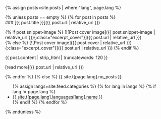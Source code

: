 
{% assign posts=site.posts | where:"lang", page.lang %}

<div class="row">
{% unless posts == empty %}
{% for post in posts %}
<div class="excerpt_post">
### [{{ post.title }}]({{ post.url | relative_url }})

{% if post.snippet-image %}
  [![Post cover image]({{ post.snippet-image | relative_url }}){:class="excerpt_cover"}]({{ post.url | relative_url }})  
{% else %}
  [![Post cover image]({{ post.cover | relative_url }}){:class="excerpt_cover"}]({{ post.url | relative_url }})
{% endif %}

{{ post.content | strip_html | truncatewords: 120 }}

[read more]({{ post.url | relative_url }})
</div>
{% endfor %}
{% else %}
{{ site.t[page.lang].no_posts }}
<div class="languages container">
  <ul>
  {% assign langs=site.feed.categories %}
  {% for lang in langs %}
    {% if lang != page.lang %}
      <li>
        <a href="/{{ lang }}/blog" class="btn btn-lg btn-secondary btn-{{ lang }}">{{ site.t[page.lang].languages[lang].name }}</a>
      </li>
    {% endif %}
  {% endfor %}
  </ul>
</div>
{% endunless %}
</div>

